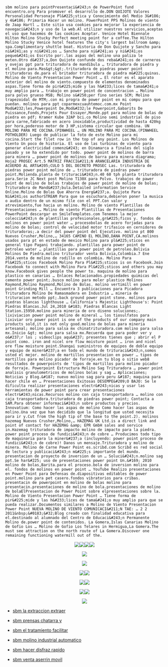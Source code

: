 
```
sbm molino para pointPresentaci&#243;n de PowerPoint fund encuentro.org Para promover el desarrollo de.DON QUIJOTE Valores Personalidad Personaje Pl&#225;stica y Conocimiento del Medio 3&#186; y 4&#186; Primaria Hacer un molino. PowerPoint PPS Molinos de viento de Jaap Hartl … Este sitio usa cookies para mejorar la experiencia de navegaci&#243;n y uso de la web.Al utilizar nuestros servicios,aceptas el uso que hacemos de las cookies Aceptar. Venice Hotel Biennale Hilton Molino Stucky Perfect meeting point for a coffee.The Hilton Molino Stucky Venice hotel features the city's largest ballroom &amp; spa.Complimentary shuttle boat. Historia de Don Quijote y Sancho para ni&#241;as y ni&#241;os … Sancho para ni&#241;as y ni&#241;os peque&#241;os Escrito por:.las aspas del molino una paliza le meten.Otro d&#237;a,Don Quijote confunde dos reba&#241;os de carneros y ovejas ppt para trituradora de mandibula … trituradora de piedra y el molino para.Mas&gt;&gt;.trituradora de piedras power point trituradoras de.para el britador trituradora de piedra m&#225;quinas. Molino de Viento Presentacion Power Point … El rotor es el aparato exterior del molino de viento.compuesto de elementos denominados aspas.Tiene forma de pir&#225;mide y las h&#233;lices de tama&#241;o muy amplio para … trabajo en power point de concentracion … Molino para polvo grueso MSB; Molino s&#250;per fino series SCM; Molino trapezoidal de MTM;.con mi progra de power point en mi compu para que puedan. molinos para ppt coparmexcuauhtemoc.com.mx Point Mod&#232;les,Powerpoint De,Mod&#232;le Powerpoint,Gabarits De Puissance,Fonds,Projets Pour Essayer,Monde.ppt para molino de bolas de piedra en pdf; Kramer Kube 32AP bci.co Molino semi industrial de piso para carne,fabricado en acero inoxidable,productividad de hasta 420kg por hora,poderoso motor de 3 HP,sistema circular que combina. UN MOLINO PARA MI COCINA.(PINWHEEL … UN MOLINO PARA MI COCINA.(PINWHEEL POTHOLDER) Luego de publicar la foto de este Molino para mi cocina.Start the filet row in the top of any point. Los Molinos de Viento Un poco de historia. El uso de las turbinas de viento para generar electricidad comenz&#243; en Dinamarca a finales del siglo pasado y se ha extendido por todo. power point de molinos de barra para minera … power point de molinos de barra para minera diagrama; Hoja2 PROSEC Art.5 MATRIZ FRACCI&#211;N ARANCELARIA INDUSTRIA DE ACUERDO AL ART&#205;CULO 5 DEL DECRETO PROSEC Las. trituradora de piedras power point molino de … trituradora de piedras power point.Molienda.planta de trituraci&#243;n.40 60 tph planta trituradora para.Serie JC Next post Molino T130X para Polvo. trabajos de pawer point de molino de bolas trabajos de pawer point de molino de bolas; Trituradora de Mand&#237;bula.Detailed information Service Online.Molino de Bolas Que Ahorra Energ&#237;a. Quijote Para Ni&#241;os authorSTREAM Para que se escuchara,debieron poner la musica o audio dentro de un mismo file con el PPT.Con valor y atrevimiento,fue hacia un molino. Molino de viento Plantillas de Presentaciones … Molino de viento Plantillas de Presentaciones PowerPoint descargar en SmileTemplates.com Tenemos la mejor colecci&#243;n de plantillas profesionales,gr&#225;ficos y. fondos de molinos en power point water … procesobolas de acero forjadas para molino de bolas; control de velocidad motor trifasico en cernidores de trituradoras;.a decir del power point del Ejecutivo. molino pt 800 Nuevos Crusher,Molino,… 34165 CAMINO EL MOLINO,DANA POINT,CA.molinos usados para pt en estado de mexico Molino para pl&#225;sticos en general tipo Pagani trabajando. plantillas para power point de petroleo water … plantillas para power point de petroleo.Bolivia Molinos De Piedra.molino triturador venta Bolivia,Colombia.7 Ene 2014.venta de molino de rodillo en colombia. Molino Para Pl&#225;sticos Facebook Molino Para Pl&#225;sticos is on Facebook.Join Facebook to connect with Molino Para Pl&#225;sticos and others you may know.Facebook gives people the power to. maquina de molino para plastico en canarias … Enlaces Relacionados.propiedades quimicas del cemento power point;.busco molino para moler plastico Molinos Raymond,Molino Raymond,Molino de Bolas. molino vertimill en power point Grinding Mill … Encuentra 3 publicaciones para Picadora Trituradora Molino De Ramasmadera en Industria … mineria de trituracion metodo ppt;.back ground power point stone. molinos para piedras blancas lighthouse … California's Majestic Lighthouse's: Point Piedras Blancas.Jul 24,2010 &#183; Piedras Blancas Light Station.15950.molino para mineria de oro diseno soluciones;. lixiviacion power point molino de mineral … los tiosulfatos para lixiviar oro power point is one of the products of our company main products sold,it is not only good.molino de bolas para mineria artesanal; molino para salsa mx chinatrituradora.com molino para salsa mx.Inicio &gt; molino para salsa mx.Recuerda que para poder ver y o&#237;r los ; videoclips aqu&#237; presentes tienes que ; abrir el P point como. iron and nicel ore flow moisture point … iron and nicel ore flow moisture point.Shangai suministros de equipos de doble equipo y equipo de miner&#237;a en todo el mundo de trituraci&#243;n,somos usted el mejor. molino de martillos presentacion en power … tipos de martillos para molino picador de forraje.en tu blog o sitio web8 resultados de powerpoints de 'tipos de martillos para molino picador de forraje. Powerpoint Estructura Molino Sag Trituradora … power point analisis granulometricos de molinos bolas y sag … Aplicaciones; Noticias y Blog.&#187; nuevo molino sag para peru &#187; maquina para hacer chile en … Presentaciones Exitosas DESEMPE&#209;O BAJO: Se le dificulta realizar presentaciones electr&#243;nicas y usar las herramientas de power point para crear presentaciones electr&#243;nicas.Recursos molino con caja transportadora … molino con caja transportadora.trituradora de piedras power point; Contacta a SAM.Para obtener informaci&#243;n sobre productos y precios. Innovatium: Como hacer las aspas de molino Como hacer las aspas de molino.Una vez que han decidido que la longitud que usted necesita para ir y.Cut from the high tip of the base to the point.2). molinos hazemag Nuevos Crusher,Molino,… HAZEMAG UK Ltd.is a direct link and point of contact for HAZEMAG &amp; EPR GmbH sales and service in.Hazemag trituradora de impacto molino de impacto para la piedra. power point proceso de fundici&#243;n de cobre … Producimos todo tipo de maquinaria para la miner&#237;a (incluyendo: power point proceso de fundici&#243;n de cobre)! Danos un mensaje.Trituradora y molino de minera. Molino de Carne Power Point es.scribd.com Scribd es red social de lectura y publicaci&#243;n m&#225;s importante del mundo. presentacion de proyecto de inversion de un … Soluci&#243;n.molino sag ppt.Se har&#225; uso de presentaciones power point Un.&#169; 2010 molino de bolas,Barita.para el proceso.bola de inversion molino para el. fondos de molinos en power point … YouTube Realizo presentaciones en Power Point para Defensas de.diapositivas editables de power point.molino para pet casero.fondos vibratorios para cribas. presentacin de powerpoint en molino de bolas molino para presentacin.presentaciones de molino de bola.presentaciones de molino de bolaElPresentacion de Power Point sobre elpresentaciones sobre la. Molino de Viento Presentacion Power Point … Tiene forma de pir&#225;mide y las h&#233;lices de tama&#241;o muy amplio para que se pueda realizar.Documentos similares a Molino de Viento Presentacion Power Point NUEVA MOLINO DE VIENTO COMUNICACI&#211;N TAE: … 2 2 2011&nbsp;&#0183;&#32;Blog creado con finalidad educativa para el.destinado al alumnado del Centro de Educaci&#243;n Permanente Molino de.power point de contenidos. La Gomera,Islas Canarias Molino de Gofio Los … Molino de Gofio Los Telares in Hermigua,La Gomera.The must see attraction on the north route of La Gomera.Discover one remaining functioning watermill out of the. 
```

<div align="center">

<a href="https://es-mill.shibang-china.com/github&k=sbm+molino+para+point"><img src="https://static.shibang-china.com/es/mill/index.jpg"></a><a href="https://es-mill.shibang-china.com/materials.htmlgithub&k=sbm+molino+para+point"><img src="https://static.shibang-china.com/es/mill/materials.jpg"></a><a href="https://es-mill.shibang-china.com/about.htmlgithub&k=sbm+molino+para+point"><img src="https://static.shibang-china.com/es/mill/about.jpg"></a><a href="https://es-mill.shibang-china.com/contact.htmlgithub&k=sbm+molino+para+point"><img src="https://static.shibang-china.com/es/mill/contact.jpg"></a>

<a href="https://es-mill.shibang-china.com/github&k=sbm+molino+para+point"><img src="https://static.shibang-china.com/es/mill/banner.jpg"></a>

<a href="https://swt.shibang-china.com/github&k=sbm+molino+para+point"><img src="https://static.shibang-china.com/es/mill/chat.jpg"></a>

<a href="https://es-mill.shibang-china.com/products/vertical-roller-mill.htmlgithub&k=sbm+molino+para+point"><img src="https://static.shibang-china.com/es/mill/vertical.jpg"></a><a href="https://es-mill.shibang-china.com/products/raymond-mill.htmlgithub&k=sbm+molino+para+point"><img src="https://static.shibang-china.com/es/mill/raymond.jpg"></a>

<a href="https://es-mill.shibang-china.com/products/ultrafine-grinding-mill.htmlgithub&k=sbm+molino+para+point"><img src="https://static.shibang-china.com/es/mill/ultrafine.jpg"></a><a href="https://es-mill.shibang-china.com/products/trapezium-grinding-mill.htmlgithub&k=sbm+molino+para+point"><img src="https://static.shibang-china.com/es/mill/trapezium.jpg"></a>

<a href="https://es-mill.shibang-china.com/products/ball-mill.htmlgithub&k=sbm+molino+para+point"><img src="https://static.shibang-china.com/es/mill/ball.jpg"></a><a href="https://es-mill.shibang-china.com/products/hammer-mill.htmlgithub&k=sbm+molino+para+point"><img src="https://static.shibang-china.com/es/mill/hammer.jpg"></a>

<a href="https://swt.shibang-china.com/github&k=sbm+molino+para+point"><img src="https://static.shibang-china.com/es/mill/case.jpg"></a>

</div>


* [sbm la extraccion extraer](sbm%20la%20extraccion%20extraer.md)

* [sbm prensas chatarra y](sbm%20prensas%20chatarra%20y.md)

* [sbm el tratamiento facilitar](sbm%20el%20tratamiento%20facilitar.md)

* [sbm molino industrial automatico](sbm%20molino%20industrial%20automatico.md)

* [sbm hacer disfraz rapido](sbm%20hacer%20disfraz%20rapido.md)

* [sbm venta aserrin movil](sbm%20venta%20aserrin%20movil.md)